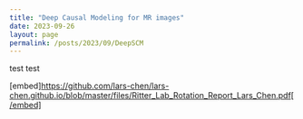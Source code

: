 ```yaml
---
title: "Deep Causal Modeling for MR images"
date: 2023-09-26
layout: page
permalink: /posts/2023/09/DeepSCM
---
```



test test


[embed]https://github.com/lars-chen/lars-chen.github.io/blob/master/files/Ritter_Lab_Rotation_Report_Lars_Chen.pdf[/embed]

    
